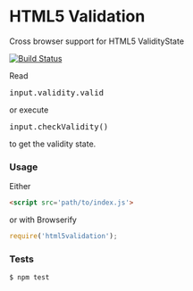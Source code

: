HTML5 Validation
================

Cross browser support for HTML5 ValidityState

[![Build Status](https://travis-ci.org/JoeChapman/html5validation.svg?branch=master)](https://travis-ci.org/JoeChapman/html5validation)

Read <pre>input.validity.valid</pre> or execute <pre>input.checkValidity()</pre>
to get the validity state.

### Usage

Either
```html
<script src='path/to/index.js'>
```
or with Browserify
```js
require('html5validation');
```

### Tests

```
$ npm test
```
